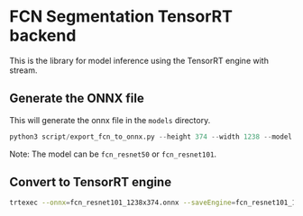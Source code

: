 # FCN Segmentation TensorRT backend

This is the library for model inference using the TensorRT engine with stream.

## Generate the ONNX file
This will generate the onnx file in the `models` directory.
```python
python3 script/export_fcn_to_onnx.py --height 374 --width 1238 --model fcn_resnet101 --output-dir models
```
Note: The model can be `fcn_resnet50` or `fcn_resnet101`.

## Convert to TensorRT engine
```bash
trtexec --onnx=fcn_resnet101_1238x374.onnx --saveEngine=fcn_resnet101_1238x374.engine
```
